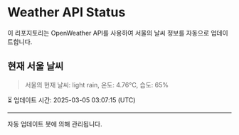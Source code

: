 
# Weather API Status

이 리포지토리는 OpenWeather API를 사용하여 서울의 날씨 정보를 자동으로 업데이트합니다.

## 현재 서울 날씨
> 서울의 현재 날씨: light rain, 온도: 4.76°C, 습도: 65%

⏳ 업데이트 시간: 2025-03-05 03:07:15 (UTC)

---
자동 업데이트 봇에 의해 관리됩니다.
